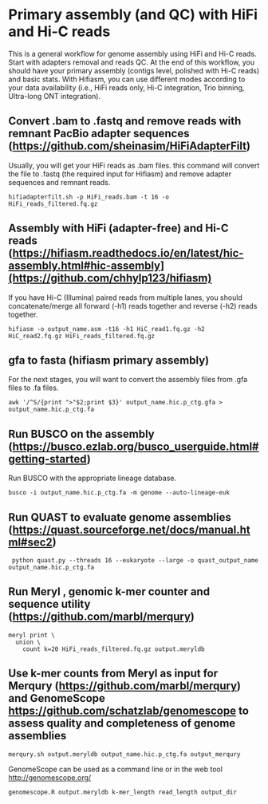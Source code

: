 # Primary assembly (and QC) with HiFi and Hi-C reads

This is a general workflow for genome assembly using HiFi and Hi-C reads. Start with adapters removal and reads QC. At the end of this workflow, you should have your primary assembly (contigs level, polished with Hi-C reads) and basic stats. With Hifiasm, you can use different modes according to your data availability (i.e., HiFi reads only, Hi-C integration, Trio binning, Ultra-long ONT integration). 

## Convert .bam to .fastq and remove reads with remnant PacBio adapter sequences (https://github.com/sheinasim/HiFiAdapterFilt)
Usually, you will get your HiFi reads as .bam files. this command will convert the file to .fastq (the required input for Hifiasm) and remove adapter sequences and remnant reads.  
```
hifiadapterfilt.sh -p HiFi_reads.bam -t 16 -o HiFi_reads_filtered.fq.gz
```

## Assembly with HiFi (adapter-free) and Hi-C reads (https://hifiasm.readthedocs.io/en/latest/hic-assembly.html#hic-assembly](https://github.com/chhylp123/hifiasm)
If you have Hi-C (Illumina) paired reads from multiple lanes, you should concatenate/merge all forward (-h1) reads together and reverse (-h2) reads together. 

```
hifiasm -o output_name.asm -t16 -h1 HiC_read1.fq.gz -h2 HiC_read2.fq.gz HiFi_reads_filtered.fq.gz
```

## gfa to fasta (hifiasm primary assembly) 
For the next stages, you will want to convert the assembly files from .gfa files to .fa files. 
```
awk '/^S/{print ">"$2;print $3}' output_name.hic.p_ctg.gfa > output_name.hic.p_ctg.fa
```

## Run BUSCO on the assembly (https://busco.ezlab.org/busco_userguide.html#getting-started)
Run BUSCO with the appropriate lineage database. 
```
busco -i output_name.hic.p_ctg.fa -m genome --auto-lineage-euk
```

## Run QUAST to evaluate genome assemblies (https://quast.sourceforge.net/docs/manual.html#sec2)
```
 python quast.py --threads 16 --eukaryote --large -o quast_output_name output_name.hic.p_ctg.fa
```

## Run Meryl , genomic k-mer counter and sequence utility (https://github.com/marbl/merqury)
```
meryl print \
  union \
    count k=20 HiFi_reads_filtered.fq.gz output.meryldb
```


## Use k-mer counts from Meryl as input for Merqury (https://github.com/marbl/merqury) and GenomeScope https://github.com/schatzlab/genomescope to assess quality and completeness of genome assemblies 

```
merqury.sh output.meryldb output_name.hic.p_ctg.fa output_merqury
```
GenomeScope can be used as a command line or in the web tool http://genomescope.org/
```
genomescope.R output.meryldb k-mer_length read_length output_dir
```
